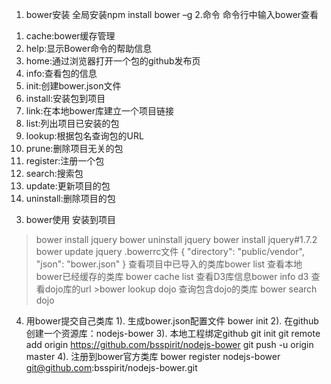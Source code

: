 1. bower安装
全局安装npm install bower –g
2.命令
命令行中输入bower查看
1)	cache:bower缓存管理
2)	help:显示Bower命令的帮助信息
3)	home:通过浏览器打开一个包的github发布页
4)	info:查看包的信息
5)	init:创建bower.json文件
6)	install:安装包到项目
7)	link:在本地bower库建立一个项目链接
8)	list:列出项目已安装的包
9)	lookup:根据包名查询包的URL
10)	prune:删除项目无关的包
11)	register:注册一个包
12)	search:搜索包
13)	update:更新项目的包
14)	uninstall:删除项目的包

3. bower使用
安装到项目
>bower install jquery
>bower uninstall jquery
>bower install jquery#1.7.2
>bower update jquery
.bowerrc文件
{
  "directory": "public/vendor",
  "json": "bower.json"
}
查看项目中已导入的类库bower list
查看本地bower已经缓存的类库 bower cache list
查看D3库信息bower info d3
查看dojo库的url >bower lookup dojo
查询包含dojo的类库 bower search dojo

4. 用bower提交自己类库
1). 生成bower.json配置文件
bower init
2). 在github创建一个资源库：nodejs-bower
3). 本地工程绑定github
git init
git remote add origin https://github.com/bsspirit/nodejs-bower
git push -u origin master
4). 注册到bower官方类库
bower register nodejs-bower git@github.com:bsspirit/nodejs-bower.git

